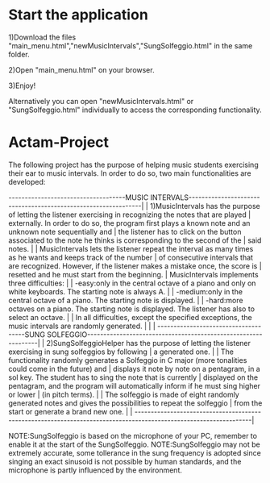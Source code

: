 # Start the application

1)Download the files "main_menu.html","newMusicIntervals","SungSolfeggio.html" in the same folder.

2)Open "main_menu.html" on your browser.

3)Enjoy!

Alternatively you can open "newMusicIntervals.html" or "SungSolfeggio.html" individually to access the
corresponding functionality.


# Actam-Project

The following project has the purpose of helping music students exercising their ear to music intervals.
In order to do so, two main functionalities are developed:

------------------------------------MUSIC INTERVALS---------------------------------------------------------------|
														  |
1)MusicIntervals has the purpose of letting the listener exercising in recognizing the notes that are played      |
externally. In order to do so, the program first plays a known note and an unknown note sequentially and          |
the listener has to click on the button associated to the note he thinks is corresponding to the second of the    |
said notes.                                                                                                       |
                                                                                                                  |
MusicIntervals lets the listener repeat the interval as many times as he wants and keeps track of the number      |
of consecutive intervals that are recognized. However, if the listener makes a mistake once, the score is         |
resetted and he must start from the beginning.                                                                    |
MusicIntervals implements three difficulties:                                                                     |
                                                                                                                  |
	-easy:only in the central octave of a piano and only on white keyboards. The starting note is always A.   |
                                                                                                                  |
	-medium:only in the central octave of a piano. The starting note is displayed.                            |
                                                                                                                  |
	-hard:more octaves on a piano. The starting note is displayed. The listener has also to select an octave. |
                                                                                                                  |
In all difficulties, except the specified exceptions, the music intervals are randomly generated.                 |
                                                                                                                  |
                                                                                                                  |
-------------------------------------SUNG SOLFEGGIO---------------------------------------------------------------|
                                                                                                                  |
2)SungSolfeggioHelper has the purpose of letting the listener exercising in sung solfeggios by following          |
a generated one.                                                                                                  |
                                                                                                                  |
The functionality randomly generates a Solfeggio in C major (more tonalities could come in the future) and        |
displays it note by note on a pentagram, in a sol key. The student has to sing the note that is currently         |
displayed on the pentagram, and the program will automatically inform if he must sing higher or lower             |
(in pitch terms).                                                                                                 |
                                                                                                                  |
The solfeggio is made of eight randomly generated notes and gives the possibilities to repeat the solfeggio       |
from the start or generate a brand new one.                                                                       |
                                                                                                                  |
------------------------------------------------------------------------------------------------------------------|

NOTE:SungSolfeggio is based on the microphone of your PC, remember to enable it at the start of the SungSolfeggio.
NOTE:SungSolfeggio may not be extremely accurate, some tollerance in the sung frequency is adopted since singing
an exact sinusoid is not possible by human standards, and the microphone is partly influenced by the environment.